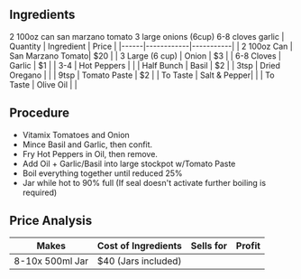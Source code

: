 ## Ingredients
2 100oz can san marzano tomato
3 large onions (6cup) 
6-8 cloves garlic
| Quantity | Ingredient | Price |
|------|------------|-----------|
| 2 100oz Can | San Marzano Tomato| $20 |
| 3 Large (6 cup) | Onion | $3 |
| 6-8 Cloves | Garlic | $1 |
| 3-4 | Hot Peppers |  |
| Half Bunch | Basil | $2 |
| 3tsp | Dried Oregano |  |
| 9tsp | Tomato Paste | $2 |
| To Taste | Salt & Pepper|  |
| To Taste | Olive Oil | |

## Procedure
* Vitamix Tomatoes and Onion
* Mince Basil and Garlic, then confit.
* Fry Hot Peppers in Oil, then remove.
* Add Oil + Garlic/Basil into large stockpot w/Tomato Paste
* Boil everything together until reduced 25%
* Jar while hot to 90% full (If seal doesn't activate further boiling is required)

## Price Analysis
| Makes | Cost of Ingredients | Sells for | Profit |
|--------|--------------------|-----------|------|
| 8-10x 500ml Jar | $40 (Jars included) | | |







